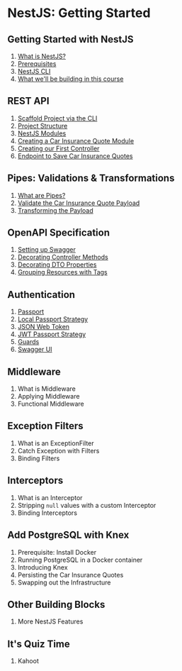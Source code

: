 # NestJS: Getting Started

## Getting Started with NestJS

1. [What is NestJS?](./docs/01-getting-started-with-nestjs.md)
1. [Prerequisites](./docs/01-getting-started-with-nestjs.md)
1. [NestJS CLI](./docs/01-getting-started-with-nestjs.md)
1. [What we'll be building in this course](./docs/01-getting-started-with-nestjs.md)

## REST API

1. [Scaffold Project via the CLI](./docs/02-rest-api.md)
2. [Project Structure](./docs/02-rest-api.md)
3. [NestJS Modules](./docs/02-rest-api.md)
4. [Creating a Car Insurance Quote Module](./docs/02-rest-api.md)
5. [Creating our First Controller](./docs/02-rest-api.md)
6. [Endpoint to Save Car Insurance Quotes](./docs/02-rest-api.md)

## Pipes: Validations & Transformations

1. [What are Pipes?](./docs/03-pipes-validations-and-transformations.md)
2. [Validate the Car Insurance Quote Payload](./docs/03-pipes-validations-and-transformations.md)
3. [Transforming the Payload](./docs/03-pipes-validations-and-transformations.md)

## OpenAPI Specification

1. [Setting up Swagger](./docs/04-openapi-specification.md)
2. [Decorating Controller Methods](./docs/04-openapi-specification.md)
3. [Decorating DTO Properties](./docs/04-openapi-specification.md)
4. [Grouping Resources with Tags](./docs/04-openapi-specification.md)

## Authentication

1. [Passport](./docs/05-authentication.md)
2. [Local Passport Strategy](./docs/05-authentication.md)
3. [JSON Web Token](./docs/05-authentication.md)
4. [JWT Passport Strategy](./docs/05-authentication.md)
5. [Guards](./docs/05-authentication.md)
6. [Swagger UI](./docs/05-authentication.md)

## Middleware

1. What is Middleware
2. Applying Middleware
3. Functional Middleware

## Exception Filters

1. What is an ExceptionFilter 
2. Catch Exception with Filters
2. Binding Filters

## Interceptors

1. What is an Interceptor
2. Stripping `null` values with a custom Interceptor
3. Binding Interceptors

## Add PostgreSQL with Knex

1. Prerequisite: Install Docker
2. Running PostgreSQL in a Docker container
3. Introducing Knex
4. Persisting the Car Insurance Quotes
5. Swapping out the Infrastructure

## Other Building Blocks

1. More NestJS Features

## It's Quiz Time

1. Kahoot
